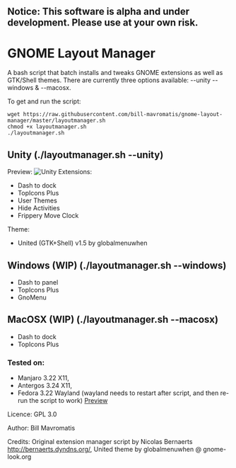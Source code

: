 ## Notice: This software is alpha and under development. Please use at your own risk.


# GNOME Layout Manager

A bash script that batch installs and tweaks GNOME extensions as well as GTK/Shell themes. There are currently three options available:
--unity --windows & --macosx.

To get and run the script:
```
wget https://raw.githubusercontent.com/bill-mavromatis/gnome-layout-manager/master/layoutmanager.sh
chmod +x layoutmanager.sh
./layoutmanager.sh
```

## Unity (./layoutmanager.sh --unity)

Preview: 
![Unity](http://i.imgur.com/He66ZsK.png)
Extensions:
- Dash to dock
- TopIcons Plus
- User Themes
- Hide Activities
- Frippery Move Clock

Theme:
- United (GTK+Shell) v1.5 by globalmenuwhen

## Windows (WIP) (./layoutmanager.sh --windows)
- Dash to panel
- TopIcons Plus
- GnoMenu

## MacOSX (WIP) (./layoutmanager.sh --macosx)
- Dash to dock
- TopIcons Plus


### Tested on: 
- Manjaro 3.22 X11, 
- Antergos 3.24 X11, 
- Fedora 3.22 Wayland (wayland needs to restart after script, and then re-run the script to work) [Preview](http://i.imgur.com/692LOkr.png "Fedora 25 Workstation") 

Licence: GPL 3.0

Author: Bill Mavromatis

Credits: Original extension manager script by Nicolas Bernaerts http://bernaerts.dyndns.org/, United theme by globalmenuwhen @ gnome-look.org
